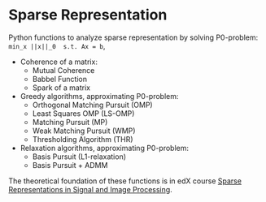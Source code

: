 # Sparse Representation

Python functions to analyze sparse representation by solving P0-problem: `min_x ||x||_0  s.t. Ax = b`,

* Coherence of a matrix:
    * Mutual Coherence
    * Babbel Function
    * Spark of a matrix
* Greedy algorithms, approximating P0-problem:
    * Orthogonal Matching Pursuit (OMP)
    * Least Squares OMP (LS-OMP)
    * Matching Pursuit (MP)
    * Weak Matching Pursuit (WMP)
    * Thresholding Algorithm (THR)
* Relaxation algorithms, approximating P0-problem:
    * Basis Pursuit (L1-relaxation)
    * Basis Pursuit + ADMM

The theoretical foundation of these functions is in edX course
[Sparse Representations in Signal and Image Processing](
https://courses.edx.org/courses/course-v1:IsraelX+236862.1x+3T2019/course/).
